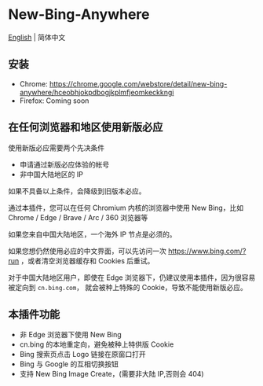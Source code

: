 # New-Bing-Anywhere

[English](README.md) | 简体中文


## 安装

* Chrome: <https://chrome.google.com/webstore/detail/new-bing-anywhere/hceobhjokpdbogjkplmfjeomkeckkngi>
* Firefox: Coming soon

## 在任何浏览器和地区使用新版必应

使用新版必应需要两个先决条件

* 申请通过新版必应体验的帐号
* 非中国大陆地区的 IP

如果不具备以上条件，会降级到旧版本必应。

通过本插件，您可以在任何 Chromium 内核的浏览器中使用 New Bing，比如 Chrome / Edge / Brave / Arc / 360 浏览器等

如果您来自中国大陆地区，一个海外 IP 节点是必须的。

如果您想仍然使用必应的中文界面，可以先访问一次 <https://www.bing.com/?run> ，或者清空浏览器缓存和 Cookies 后重试。

对于中国大陆地区用户，即使在 Edge 浏览器下，仍建议使用本插件，因为很容易被定向到 `cn.bing.com`， 就会被种上特殊的 Cookie，导致不能使用新版必应。

## 本插件功能

* 非 Edge 浏览器下使用 New Bing
* cn.bing 的本地重定向，避免被种上特供版 Cookie
* Bing 搜索页点击 Logo 链接在原窗口打开
* Bing 与 Google 的互相切换按钮
* 支持 New Bing Image Create，(需要非大陆 IP,否则会 404)